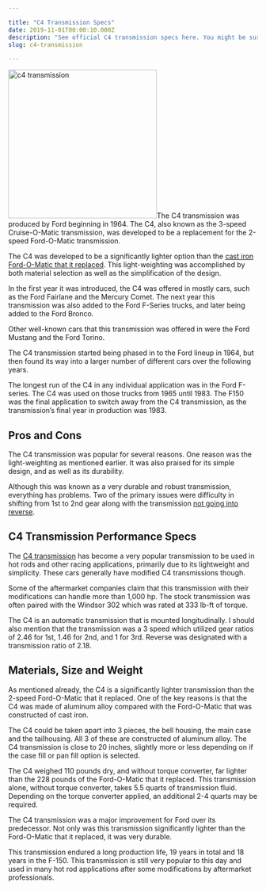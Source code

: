 ```yaml
---

title: "C4 Transmission Specs"
date: 2019-11-01T00:00:10.000Z
description: "See official C4 transmission specs here. You might be surprised what problems we discovered with this 3-speed automatic transmission built by Ford."
slug: c4-transmission

---
```


<img class="alignright size-medium wp-image-1220" src="http://www.hcdmag.com/wp-content/uploads/c4_transmission-300x300.jpg" alt="c4 transmission" width="300" height="300">The C4 transmission was produced by Ford beginning in 1964. The C4, also known as the 3-speed Cruise-O-Matic transmission, was developed to be a replacement for the 2-speed Ford-O-Matic transmission.

The C4 was developed to be a significantly lighter option than the <a href="http://en.wikipedia.org/wiki/Cruise-O-Matic" target="_blank" rel="noopener noreferrer">cast iron Ford-O-Matic that it replaced</a>. This light-weighting was accomplished by both material selection as well as the simplification of the design.

In the first year it was introduced, the C4 was offered in mostly cars, such as the Ford Fairlane and the Mercury Comet. The next year this transmission was also added to the Ford F-Series trucks, and later being added to the Ford Bronco.

Other well-known cars that this transmission was offered in were the Ford Mustang and the Ford Torino.

The C4 transmission started being phased in to the Ford lineup in 1964, but then found its way into a larger number of different cars over the following years.

The longest run of the C4 in any individual application was in the Ford F-series. The C4 was used on those trucks from 1965 until 1983. The F150 was the final application to switch away from the C4 transmission, as the transmission’s final year in production was 1983.
<h2>Pros and Cons</h2>
The C4 transmission was popular for several reasons. One reason was the light-weighting as mentioned earlier. It was also praised for its simple design, and as well as its durability.

Although this was known as a very durable and robust transmission, everything has problems. Two of the primary issues were difficulty in shifting from 1st to 2nd gear along with the transmission <a href="http://www.fordmuscleforums.com/c4-transmissions/552194-rebuilt-c4-no-reverse.html" target="_blank" rel="noopener noreferrer">not going into reverse</a>.
<h2>C4 Transmission Performance Specs</h2>
The <a href="http://www.hcdmag.com/c4-transmission/">C4 transmission</a> has become a very popular transmission to be used in hot rods and other racing applications, primarily due to its lightweight and simplicity. These cars generally have modified C4 transmissions though.

Some of the aftermarket companies claim that this transmission with their modifications can handle more than 1,000 hp. The stock transmission was often paired with the Windsor 302 which was rated at 333 lb-ft of torque.

The C4 is an automatic transmission that is mounted longitudinally. I should also mention that the transmission was a 3 speed which utilized gear ratios of 2.46 for 1st, 1.46 for 2nd, and 1 for 3rd. Reverse was designated with a transmission ratio of 2.18.
<h2>Materials, Size and Weight</h2>
As mentioned already, the C4 is a significantly lighter transmission than the 2-speed Ford-O-Matic that it replaced. One of the key reasons is that the C4 was made of aluminum alloy compared with the Ford-O-Matic that was constructed of cast iron.

The C4 could be taken apart into 3 pieces, the bell housing, the main case and the tailhousing. All 3 of these are constructed of aluminum alloy. The C4 transmission is close to 20 inches, slightly more or less depending on if the case fill or pan fill option is selected.

The C4 weighed 110 pounds dry, and without torque converter, far lighter than the 228 pounds of the Ford-O-Matic that it replaced. This transmission alone, without torque converter, takes 5.5 quarts of transmission fluid. Depending on the torque converter applied, an additional 2-4 quarts may be required.

The C4 transmission was a major improvement for Ford over its predecessor. Not only was this transmission significantly lighter than the Ford-O-Matic that it replaced, it was very durable.

This transmission endured a long production life, 19 years in total and 18 years in the F-150. This transmission is still very popular to this day and used in many hot rod applications after some modifications by aftermarket professionals.